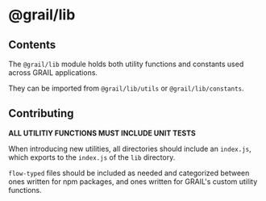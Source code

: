 # @grail/lib

## Contents

The `@grail/lib` module holds both utility functions and constants used across GRAIL applications.

They can be imported from `@grail/lib/utils` or `@grail/lib/constants`.

## Contributing

**ALL UTILITIY FUNCTIONS MUST INCLUDE UNIT TESTS**

When introducing new utilities, all directories should include an `index.js`, which exports to the
`index.js` of the `lib` directory.

`flow-typed` files should be included as needed and categorized between ones
written for npm packages, and ones written for GRAIL's custom utility functions.
